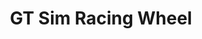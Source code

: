 ---
layout: pid
title: GT Sim Racing Wheel
owner: electronya
license: MIT
site: https://github.com/Electronya
source: https://github.com/Electronya/gt-wheel-firmware
---